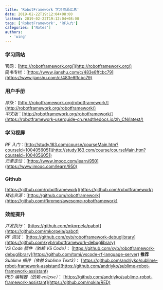 ```yaml
---
title: 'RobotFramework 学习资源汇总'
date: 2019-02-22T19:12:04+08:00
lastmod: 2019-02-22T19:12:04+08:00
tags: ['RobotFramework', 'RF入门']
categories: ['Notes']
authors:
  - 'wing'
---
```


### 学习网站

官网：[http://robotframework.org/](http://robotframework.org/)  
简书专栏：[https://www.jianshu.com/c/483e8ffcbc79](https://www.jianshu.com/c/483e8ffcbc79)

### 用户手册

_原版_：[http://robotframework.org/robotframework/](http://robotframework.org/robotframework/)  
_中文版_：[http://robotframework.org/robotframework/](https://robotframework-userguide-cn.readthedocs.io/zh_CN/latest/)

### 学习视屏

_RF 入门_：[http://study.163.com/course/courseMain.htm?courseId=1004056051](http://study.163.com/course/courseMain.htm?courseId=1004056051)  
_元素定位_：[https://www.imooc.com/learn/950](https://www.imooc.com/learn/950)

### Github

[https://github.com/robotframework](https://github.com/robotframework)  
_精选资源_：[https://github.com/robotframework](https://github.com/fkromer/awesome-robotframework)

### 效能提升

_并发执行_：
[https://github.com/mkorpela/pabot](https://github.com/mkorpela/pabot)  
_RF 调试_：
[https://github.com/xyb/robotframework-debuglibrary](https://github.com/xyb/robotframework-debuglibrary)  
_VS Code 插件（依赖 VS Code）_：
[https://github.com/xyb/robotframework-debuglibrary](https://github.com/tomi/vscode-rf-language-server) **推荐**  
_Sublime 插件（依赖 Sublime Text3）_：
[https://github.com/andriyko/sublime-robot-framework-assistant](https://github.com/andriyko/sublime-robot-framework-assistant)  
_RED 编辑器（依赖 eclipse）_：
[https://github.com/andriyko/sublime-robot-framework-assistant](https://github.com/nokia/RED)
